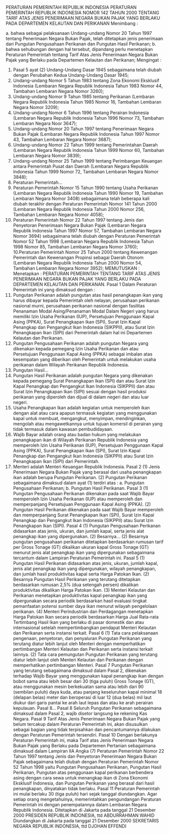  PERATURAN PEMERINTAH REPUBLIK INDONESIA PERATURAN PEMERINTAH REPUBLIK INDONESIA NOMOR 142 TAHUN 2000 TENTANG TARIF ATAS JENIS PENERIMAAN NEGARA BUKAN PAJAK YANG BERLAKU PADA DEPARTEMEN KELAUTAN DAN PERIKANAN
Menimbang :

a. bahwa sebagai pelaksanaan Undang-undang Nomor 20 Tahun 1997 tentang Penerimaan Negara Bukan Pajak, telah ditetapkan jenis penerimaan dari Pungutan Pengusahaan Perikanan dan Pungutan Hasil Perikanan;
b. bahwa sehubungan dengan hal tersebut, dipandang perlu menetapkan Peraturan Pemerintah tentang Tarif Atas Jenis Penerimaan Negara Bukan Pajak yang Berlaku pada Departemen Kelautan dan Perikanan;
Mengingat :

1. Pasal 5 ayat (2) Undang-Undang Dasar 1945 sebagaimana telah diubah dengan Perubahan Kedua Undang-Undang Dasar 1945;
2. Undang-undang Nomor 5 Tahun 1983 tentang Zona Ekonomi Eksklusif Indonesia (Lembaran Negara Republik Indonesia Tahun 1983 Nomor 44, Tambahan Lembaran Negara Nomor 3260);
3. Undang-undang Nomor 9 Tahun 1985 tentang Perikanan (Lembaran Negara Republik Indonesia Tahun 1985 Nomor 16, Tambahan Lembaran Negara Nomor 3209);
4. Undang-undang Nomor 6 Tahun 1996 tentang Perairan Indonesia (Lembaran Negara Republik Indonesia Tahun 1996 Nomor 73, Tambahan Lembaran Negara Noor 3647);
5. Undang-undang Nomor 20 Tahun 1997 tentang Penerimaan Negara Bukan Pajak (Lembaran Negara Republik Indonesia Tahun 1997 Nomor 43, Tambahan Lembaran Negara Nomor 3687);
6. Undang-undang Nomor 22 Tahun 1999 tentang Pemerintahan Daerah (Lembaran Negara Republik Indonesia Tahun 1999 Nomor 60, Tambahan Lembaran Negara Nomor 3839);
7. Undang-undang Nomor 25 Tahun 1999 tentang Perimbangan Keuangan antara Pemerintah Pusat dan Daerah (Lembaran Negara Republik Indonesia Tahun 1999 Nomor 72, Tambahan Lembaran Negara Nomor 3848);
8. Peraturan Pemerintah...
8. Peraturan Pemerintah Nomor 15 Tahun 1990 tentang Usaha Perikanan (Lembaran Negara Republik Indonesia Tahun 1990 Nomor 19, Tambahan Lembaran Negara Nomor 3408) sebagaimana telah beberapa kali diubah terakhir dengan Peraturan Pemerintah Nomor 141 Tahun 2000 (Lembaran Negara Republik Indonesia Tahun 2000 Nomor 256, Tambahan Lembaran Negara Nomor 4058);
9. Peraturan Pemerintah Nomor 22 Tahun 1997 tentang Jenis dan Penyetoran Penerimaan Negara Bukan Pajak (Lembaran Negara Republik Indonesia Tahun 1997 Nomor 57, Tambahan Lembaran Negara Nomor 3694) sebagaimana telah diubah dengan Peraturan Pemerintah Nomor 52 Tahun 1998 (Lembaran Negara Republik Indonesia Tahun 1998 Nomor 85, Tambahan Lembaran Negara Nomor 3760);
10.Peraturan Pemerintah Nomor 25 Tahun 2000 tentang Kewenangan Pemerintah dan Kewenangan Propinsi sebagai Daerah Otonom (Lembaran Negara Republik Indonesia Tahun 2000 Nomor 54, Tambahan Lembaran Negara Nomor 3952);
MEMUTUSKAN :
 Menetapkan : PERATURAN PEMERINTAH TENTANG TARIF ATAS JENIS PENERIMAAN NEGARA BUKAN PAJAK YANG BERLAKU PADA DEPARTEMEN KELAUTAN DAN PERIKANAN.
Pasal 1
Dalam Peraturan Pemerintah ini yang dimaksud dengan :
1. Pungutan Perikanan adalah pungutan atas hasil penangkapan ikan yang harus dibayar kepada Pemerintah oleh nelayan, perusahaan perikanan nasional murni, perusahaan perikanan nasional dengan fasilitas Penanaman Modal Asing/Penanaman Modal Dalam Negeri yang harus memiliki Izin Usaha Perikanan (IUP), Persetujuan Penggunaan Kapal Asing (PPKA), Surat Penangkapan Ikan (SPI), Surat Izin Kapal Penangkap dan Pengangkut Ikan Indonesia (SIKPPII), atau Surat Izin Penangkapan Ikan (SIPI) dari Pemerintah dalam hal ini Departemen Kelautan dan Perikanan.
2. Pungutan Pengusahaan Perikanan adalah pungutan Negara yang dikenakan kepada pemegang Izin Usaha Perikanan dan atau Persetujuan Penggunaan Kapal Asing (PPKA) sebagai imbalan atas kesempatan yang diberikan oleh Pemerintah untuk melakukan usaha perikanan dalam Wilayah Perikanan Republik Indonesia.
3. Pungutan Hasil...
3. Pungutan Hasil Perikanan adalah pungutan Negara yang dikenakan kepada pemegang Surat Penangkapan Ikan (SPI) dan atau Surat Izin Kapal Penangkap dan Pengangkut Ikan Indonesia (SIKPPII) dan atau Surat Izin Penangkapan Ikan (SIPI) sesuai dengan hasil produksi perikanan yang diperoleh dan dijual di dalam negeri dan atau luar negeri.
4. Usaha Penangkapan Ikan adalah kegiatan untuk memperoleh ikan dengan alat atau cara apapun termasuk kegiatan yang menggunakan kapal untuk membuat, mengangkut, menyimpan, mendinginkan, mengolah atau mengawetkannya untuk tujuan komersil di perairan yang tidak termasuk dalam kawasan pembudidayaan.
5. Wajib Bayar adalah orang atau badan hukum yang melakukan penangkapan ikan di Wilayah Perikanan Republik Indonesia yang memperoleh Izin Usaha Perikanan (IUP), Persetujuan Penggunaan Kapal Asing (PPKA), Surat Penangkapan Ikan (SPI), Surat Izin Kapal Penangkap dan Pengangkut Ikan Indonesia (SIKPPII) atau Surat Izin Penangkapan Ikan (SIPI) dari Pemerintah.
6. Menteri adalah Menteri Keuangan Republik Indonesia.
Pasal 2
(1) Jenis Penerimaan Negara Bukan Pajak yang berasal dari usaha penangkapan ikan adalah berupa Pungutan Perikanan.
(2) Pungutan Perikanan sebagaimana dimaksud dalam ayat (1) terdiri atas :
a. Pungutan Pengusahaan Perikanan;
b. Pungutan Hasil Perikanan.
Pasal 3
(1) Pungutan Pengusahaan Perikanan dikenakan pada saat Wajib Bayar memperoleh Izin Usaha Perikanan (IUP) atau memperoleh dan memperpanjang Persetujuan Penggunaan Kapal Asing (PPKA).
(2) Pungutan Hasil Perikanan dikenakan pada saat Wajib Bayar memperoleh dan memperpanjang Surat Penangkapan Ikan (SPI), Surat Izin Kapal Penangkap dan Pengangkut Ikan Indonesia (SIKPPII) atau Surat Izin Penangkapan Ikan (SIPI).
Pasal 4
(1) Pungutan Pengusahaan Perikanan didasarkan atas jenis, ukuran, dan jumlah kapal, serta jenis alat penangkap ikan yang dipergunakan.
(2) Besarnya...
(2) Besarnya pungutan pengusahaan perikanan ditetapkan berdasarkan rumusan tarif per Gross Tonage (GT) dikalikan ukuran kapal Gross Tonage (GT) menurut jenis alat penangkap ikan yang dipergunakan sebagaimana tercantum dalam Lampiran Peraturan Pemerintah ini.
Pasal 5
(1) Pungutan Hasil Perikanan didasarkan atas jenis, ukuran, jumlah kapal, jenis alat penangkap ikan yang dipergunakan, wilayah penangkapan, dan jumlah hasil produktivitas kapal serta Harga Patokan Ikan.
(2) Besarnya Pungutan Hasil Perikanan yang terutang ditetapkan berdasarkan rumusan 2,5% (dua setengah persen) dikalikan produktivitas dikalikan Harga Patokan Ikan.
(3) Menteri Kelautan dan Perikanan menetapkan produktivitas kapal penangkap ikan yang dipergunakan secara periodik berdasarkan hasil evaluasi tingkat pemanfaatan potensi sumber daya ikan menurut wilayah pengelolaan perikanan.
(4) Menteri Perindustrian dan Perdagangan menetapkan Harga Patokan Ikan secara periodik berdasarkan Harga Jual Rata-rata Tertimbang Hasil Ikan yang berlaku di pasar domestik dan atau internasional setelah mempertimbangkan pendapat Menteri Kelautan dan Perikanan serta instansi terkait.
Pasal 6
(1) Tata cara pelaksanaan pengenaan, penyetoran, dan penyaluran Pungutan Perikanan yang terutang diatur lebih lanjut oleh Menteri dengan memperhatikan pertimbangan Menteri Kelautan dan Perikanan serta instansi terkait lainnya.
(2) Tata cara pemungutan Pungutan Perikanan yang terutang diatur lebih lanjut oleh Menteri Kelautan dan Perikanan dengan memperhatikan pertimbangan Menteri.
Pasal 7
Pungutan Perikanan yang terutang sebagaimana dimaksud dalam Pasal 2, dikenakan terhadap Wajib Bayar yang menggunakan kapal penangkap ikan dengan bobot sama atau lebih besar dari 30 (tiga puluh) Gross Tonage (GT), atau menggunakan mesin berkekuatan sama atau lebih dari 90 (sembilan puluh) daya kuda, atau panjang keseluruhan kapal minimal 18 (delapan belas) meter dan beroperasi di luar 12 (dua belas) mil laut diukur dari garis pantai ke arah laut lepas dan atau ke arah perairan kepulauan. Pasal 8...
Pasal 8
Seluruh Pungutan Perikanan sebagaimana dimaksud dalam Pasal 2, wajib disetor langsung ke rekening Kas Negara.
Pasal 9
Tarif Atas Jenis Penerimaan Negara Bukan Pajak yang belum tercakup dalam Peraturan Pemerintah ini, akan disusulkan sebagai bagian yang tidak terpisahkan dan pencantumannya dilakukan dengan Peraturan Pemerintah tersendiri.
Pasal 10
Dengan berlakunya Peraturan Pemerintah ini, maka Tarif atas Jenis Penerimaan Negara Bukan Pajak yang Berlaku pada Departemen Pertanian sebagaimana dimaksud dalam Lampiran IIA Angka (7) Peraturan Pemerintah Nomor 22 Tahun 1997 tentang Jenis dan Penyetoran Penerimaan Negara Bukan Pajak sebagaimana telah diubah dengan Peraturan Pemerintah Nomor 52 Tahun 1998 yaitu Pungutan Pengusahaan Perikanan, Pungutan Hasil Perikanan, Pungutan atas penggunaan kapal perikanan berbendera asing dengan cara sewa untuk menangkap ikan di Zona Ekonomi Eksklusif Indonesia, dan Pungutan Perikanan yang berasal dari hasil penangkapan, dinyatakan tidak berlaku.
Pasal 11
Peraturan Pemerintah ini mulai berlaku 30 (tiga puluh) hari sejak tanggal diundangkan.
Agar setiap orang mengetahuinya, memerintahkan pengundangan Peraturan Pemerintah ini dengan penempatannya dalam Lembaran Negara Republik Indonesia. Ditetapkan di Jakarta pada tanggal 21 Desember 2000 PRESIDEN REPUBLIK INDONESIA, ttd ABDURRAHMAN WAHID Diundangkan di Jakarta pada tanggal 21 Desember 2000 SEKRETARIS NEGARA REPUBLIK INDONESIA, ttd DJOHAN EFFENDI